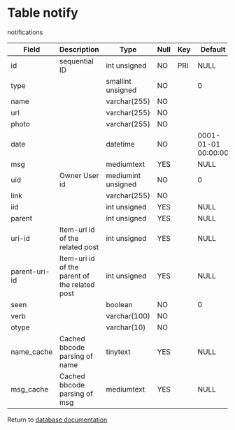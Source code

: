 Table notify
===========

notifications

| Field         | Description                                   | Type               | Null | Key | Default             | Extra          |
| ------------- | --------------------------------------------- | ------------------ | ---- | --- | ------------------- | -------------- |
| id            | sequential ID                                 | int unsigned       | NO   | PRI | NULL                | auto_increment |
| type          |                                               | smallint unsigned  | NO   |     | 0                   |                |
| name          |                                               | varchar(255)       | NO   |     |                     |                |
| url           |                                               | varchar(255)       | NO   |     |                     |                |
| photo         |                                               | varchar(255)       | NO   |     |                     |                |
| date          |                                               | datetime           | NO   |     | 0001-01-01 00:00:00 |                |
| msg           |                                               | mediumtext         | YES  |     | NULL                |                |
| uid           | Owner User id                                 | mediumint unsigned | NO   |     | 0                   |                |
| link          |                                               | varchar(255)       | NO   |     |                     |                |
| iid           |                                               | int unsigned       | YES  |     | NULL                |                |
| parent        |                                               | int unsigned       | YES  |     | NULL                |                |
| uri-id        | Item-uri id of the related post               | int unsigned       | YES  |     | NULL                |                |
| parent-uri-id | Item-uri id of the parent of the related post | int unsigned       | YES  |     | NULL                |                |
| seen          |                                               | boolean            | NO   |     | 0                   |                |
| verb          |                                               | varchar(100)       | NO   |     |                     |                |
| otype         |                                               | varchar(10)        | NO   |     |                     |                |
| name_cache    | Cached bbcode parsing of name                 | tinytext           | YES  |     | NULL                |                |
| msg_cache     | Cached bbcode parsing of msg                  | mediumtext         | YES  |     | NULL                |                |

Return to [database documentation](help/database)
